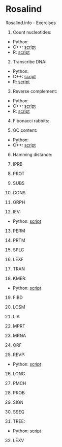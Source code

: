 # Rosalind
Rosalind.info - Exercises

1. Count nucleotides: 
  - Python: 
  - C++: [script](counting_nucleotides.cpp)
  - R: [script](counting_nucleotides.R)

2. Transcribe DNA:
  - Python:
  - C++: [script](transcribe_dna.cpp)
  - R: [script](transcribe_dna.R)

3. Reverse complement:
  - Python:
  - C++: [script](reverse_complement.cpp)
  - R: [script](reverse_complement.R)

4. Fibonacci rabbits:

5. GC content:
  - Python:
  - C++: [script](gc_content.cpp)

6. Hamming distance:

7. IPRB

8. PROT

9. SUBS

10. CONS

11. GRPH

12. IEV: 
  - Python: [script](calculating_expected_offspring.py)

13. PERM

14. PRTM

15. SPLC

16. LEXF

17. TRAN

18. KMER: 
  - Python: [script](kmer_composition.py)

19. FIBD
	  	  	 
20. LCSM
	  	  	 
21. LIA
	  	  	 
22. MPRT
	  	  	 
23. MRNA
	  	  	 
24. ORF
	  	  	 
25. REVP: 
  - Python: [script](locating_restriction_site.py)

26. LONG	
	  	  	 
27. PMCH
	  	  	 
28. PROB
	  	  	 
29. SIGN
	  	  	 
30. SSEQ
	  	  	 
31. TREE: 
  - Python: [script](completing_a_tree.py)	
	  	  	 
32. LEXV
